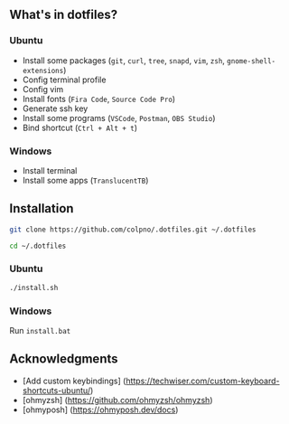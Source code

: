 ## What's in dotfiles?

### Ubuntu

- Install some packages (`git`, `curl`, `tree`, `snapd`, `vim`, `zsh`, `gnome-shell-extensions`)
- Config terminal profile
- Config vim
- Install fonts (`Fira Code`, `Source Code Pro`)
- Generate ssh key
- Install some programs (`VSCode`, `Postman`, `OBS Studio`)
- Bind shortcut (`Ctrl + Alt + t`)

### Windows

- Install terminal
- Install some apps (`TranslucentTB`)



## Installation

```bash
git clone https://github.com/colpno/.dotfiles.git ~/.dotfiles
```

```bash
cd ~/.dotfiles
```

### Ubuntu

```bash
./install.sh
```

### Windows

Run `install.bat`



## Acknowledgments

- [Add custom keybindings] (https://techwiser.com/custom-keyboard-shortcuts-ubuntu/)
- [ohmyzsh] (https://github.com/ohmyzsh/ohmyzsh)
- [ohmyposh] (https://ohmyposh.dev/docs)
